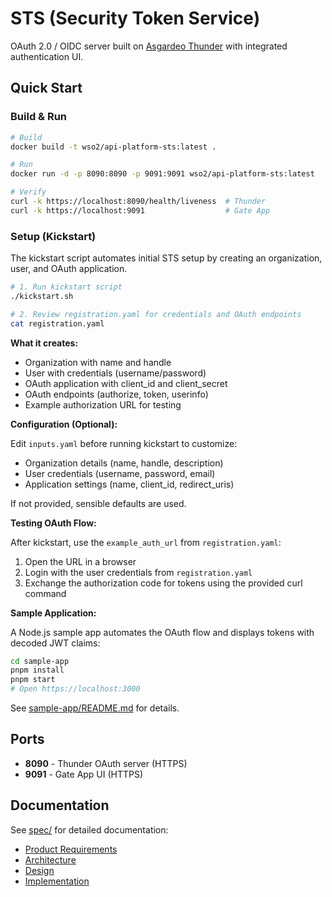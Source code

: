 # STS (Security Token Service)

OAuth 2.0 / OIDC server built on [Asgardeo Thunder](https://github.com/asgardeo/thunder) with integrated authentication UI.

## Quick Start

### Build & Run

```bash
# Build
docker build -t wso2/api-platform-sts:latest .

# Run
docker run -d -p 8090:8090 -p 9091:9091 wso2/api-platform-sts:latest

# Verify
curl -k https://localhost:8090/health/liveness  # Thunder
curl -k https://localhost:9091                  # Gate App
```

### Setup (Kickstart)

The kickstart script automates initial STS setup by creating an organization, user, and OAuth application.

```bash
# 1. Run kickstart script
./kickstart.sh

# 2. Review registration.yaml for credentials and OAuth endpoints
cat registration.yaml
```

**What it creates:**
- Organization with name and handle
- User with credentials (username/password)
- OAuth application with client_id and client_secret
- OAuth endpoints (authorize, token, userinfo)
- Example authorization URL for testing

**Configuration (Optional):**

Edit `inputs.yaml` before running kickstart to customize:
- Organization details (name, handle, description)
- User credentials (username, password, email)
- Application settings (name, client_id, redirect_uris)

If not provided, sensible defaults are used.

**Testing OAuth Flow:**

After kickstart, use the `example_auth_url` from `registration.yaml`:
1. Open the URL in a browser
2. Login with the user credentials from `registration.yaml`
3. Exchange the authorization code for tokens using the provided curl command

**Sample Application:**

A Node.js sample app automates the OAuth flow and displays tokens with decoded JWT claims:

```bash
cd sample-app
pnpm install
pnpm start
# Open https://localhost:3000
```

See [sample-app/README.md](sample-app/README.md) for details.

## Ports

- **8090** - Thunder OAuth server (HTTPS)
- **9091** - Gate App UI (HTTPS)

## Documentation

See [spec/](spec/) for detailed documentation:

- [Product Requirements](spec/prd.md)
- [Architecture](spec/architecture.md)
- [Design](spec/design.md)
- [Implementation](spec/impl.md)
